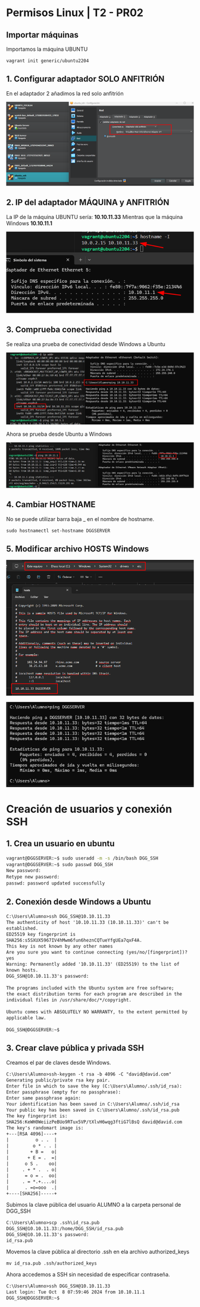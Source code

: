 # Permisos Linux  | T2 - PR02

## Importar máquinas

Importamos la máquina UBUNTU

```
vagrant init generic/ubuntu2204
```

## 1. Configurar adaptador SOLO ANFITRIÓN

En el adaptador 2 añadimos la red solo anfitrión

![](../imagenes/PR02-1.png)

## 2. IP del adaptador MÁQUINA y ANFITRIÓN

La IP de la máquina UBUNTU sería: **10.10.11.33**
Mientras que la máquina Windows **10.10.11.1**

![](../imagenes/PR02-2.png)

## 3. Comprueba conectividad

Se realiza una prueba de conectividad desde Windows a Ubuntu

![](../imagenes/PR02-3.png)

Ahora se prueba desde Ubuntu a Windows

![](../imagenes/PR02-4.png)


## 4. Cambiar HOSTNAME

No se puede utilizar barra baja _ en el nombre de hostname.

```
sudo hostnamectl set-hostname DGGSERVER
```

## 5. Modificar archivo HOSTS Windows

![](../imagenes/PR02-5.png)

![](../imagenes/PR02-6.png)


# Creación de usuarios y conexión SSH

## 1. Crea un usuario en ubuntu

```bash
vagrant@DGGSERVER:~$ sudo useradd -m -s /bin/bash DGG_SSH
vagrant@DGGSERVER:~$ sudo passwd DGG_SSH
New password: 
Retype new password: 
passwd: password updated successfully
```
## 2. Conexión desde Windows a Ubuntu

```
C:\Users\Alumno>ssh DGG_SSH@10.10.11.33
The authenticity of host '10.10.11.33 (10.10.11.33)' can't be established.
ED25519 key fingerprint is SHA256:s5SXUX5967IV4hMwm6fun6heznCQTueYfgUEa7qxF4A.
This key is not known by any other names
Are you sure you want to continue connecting (yes/no/[fingerprint])? yes
Warning: Permanently added '10.10.11.33' (ED25519) to the list of known hosts.
DGG_SSH@10.10.11.33's password:

The programs included with the Ubuntu system are free software;
the exact distribution terms for each program are described in the
individual files in /usr/share/doc/*/copyright.

Ubuntu comes with ABSOLUTELY NO WARRANTY, to the extent permitted by
applicable law.

DGG_SSH@DGGSERVER:~$
```


## 3. Crear clave pública y privada SSH

Creamos el par de claves desde Windows.

```
C:\Users\Alumno>ssh-keygen -t rsa -b 4096 -C "david@david.com"
Generating public/private rsa key pair.
Enter file in which to save the key (C:\Users\Alumno/.ssh/id_rsa):
Enter passphrase (empty for no passphrase):
Enter same passphrase again:
Your identification has been saved in C:\Users\Alumno/.ssh/id_rsa
Your public key has been saved in C:\Users\Alumno/.ssh/id_rsa.pub
The key fingerprint is:
SHA256:KeWH0WeiizPeBUo9RTux5VP/tXlvH6wqg3ftiG7lBsQ david@david.com
The key's randomart image is:
+---[RSA 4096]----+
|          o . .  |
|         o * . . |
|        + B =   o|
|       + E = .  =|
|      o S .    oo|
|     . + * .  . o|
|      = o = .  oo|
|     . = *.+....o|
|      . =o=ooo  .|
+----[SHA256]-----+
```

Subimos la clave pública del usuario ALUMNO a la carpeta personal de DGG_SSH
```
C:\Users\Alumno>scp .ssh\id_rsa.pub DGG_SSH@10.10.11.33:/home/DGG_SSH/id_rsa.pub
DGG_SSH@10.10.11.33's password:
id_rsa.pub
```

Movemos la clave pública al directorio .ssh en ela archivo authorized_keys
```
mv id_rsa.pub .ssh/authorized_keys
```

Ahora accedemos a SSH sin necesidad de especificar contraseña.
```
C:\Users\Alumno>ssh DGG_SSH@10.10.11.33
Last login: Tue Oct  8 07:59:46 2024 from 10.10.11.1
DGG_SSH@DGGSERVER:~$
```